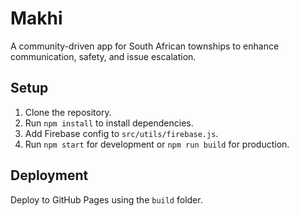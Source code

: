 # Makhi

A community-driven app for South African townships to enhance communication, safety, and issue escalation.

## Setup

1. Clone the repository.
2. Run `npm install` to install dependencies.
3. Add Firebase config to `src/utils/firebase.js`.
4. Run `npm start` for development or `npm run build` for production.

## Deployment

Deploy to GitHub Pages using the `build` folder.
